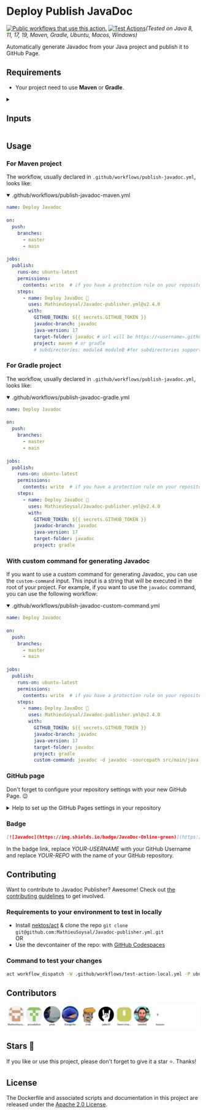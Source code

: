 # Deploy Publish JavaDoc
[![Public workflows that use this action.](https://img.shields.io/endpoint?url=https%3A%2F%2Fapi-endbug.vercel.app%2Fapi%2Fgithub-actions%2Fused-by%3Faction%3DMathieuSoysal%2FJavadoc-publisher%26badge%3Dtrue)](https://github.com/search?o=desc&q=MathieuSoysal+javadoc-publisher+path%3A.github%2Fworkflows+language%3AYAML&s=&type=code) [![Test Actions](https://github.com/MathieuSoysal/publish-javadoc/actions/workflows/test-action-final.yml/badge.svg)](https://github.com/MathieuSoysal/publish-javadoc/actions/workflows/test-action-final.yml)*(Tested on Java 8, 11, 17, 19, Maven, Gradle, Ubuntu, Macos, Windows)*


Automatically generate Javadoc from your Java project and publish it to GitHub Page.

## Requirements
- Your project need to use **Maven** or **Gradle**.
<details>
<summary>
<h2>Inputs</h2>
</summary>

| input                 | description                                                | default             |
|-----------------------|------------------------------------------------------------|---------------------|
| java-version          | java version inside your project                           | 17                  |
| GITHUB_TOKEN          | The GitHub token the GitHub repository                     |                     |
| javadoc-branch        | Branch where the javadoc is hosted                         | javadoc             |
| target-folder         | Directory where the javadoc contents should be stored      | .                   |
| java-distribution     | Java distribution inside your project                      | adopt               |
| project               | Maven or Gradle project                                    | maven               |
| custom-command        | Custom command to generate the javadoc                     | ""                  |
| subdirectories        | Custom subdirectories to upload from                       |                     |
| without-deploy        | Enable or disable deploy of the javadoc to the GitHub Page | false               |
| without-checkout      | Enable or disable the checkout                             | false               |
| javadoc-source-folder | The folder where our project generate the JavaDoc          | target/site/apidocs |

</details>

## Usage

### For Maven project

The workflow, usually declared in `.github/workflows/publish-javadoc.yml`, looks like:

<details open>

<summary>.github/workflows/publish-javadoc-maven.yml</summary>

```YAML
name: Deploy Javadoc

on:
  push:
    branches:
      - master
      - main

jobs:
  publish:
    runs-on: ubuntu-latest
    permissions:
      contents: write  # if you have a protection rule on your repository, you'll need to give write permission to the workflow.
    steps:
      - name: Deploy JavaDoc 🚀
        uses: MathieuSoysal/Javadoc-publisher.yml@v2.4.0
        with:
          GITHUB_TOKEN: ${{ secrets.GITHUB_TOKEN }}
          javadoc-branch: javadoc
          java-version: 17
          target-folder: javadoc # url will be https://<username>.github.io/<repo>/javadoc, This can be left as nothing to generate javadocs in the root folder.
          project: maven # or gradle
          # subdirectories: moduleA moduleB #for subdirectories support, needs to be run with custom command
```
</details>

### For Gradle project

The workflow, usually declared in `.github/workflows/publish-javadoc.yml`, looks like:

<details open>
<summary>.github/workflows/publish-javadoc-gradle.yml</summary>



```YAML
name: Deploy Javadoc

on:
  push:
    branches:
      - master
      - main

jobs:
  publish:
    runs-on: ubuntu-latest
    permissions:
      contents: write  # if you have a protection rule on your repository, you'll need to give write permission to the workflow.
    steps:
      - name: Deploy JavaDoc 🚀
        uses: MathieuSoysal/Javadoc-publisher.yml@v2.4.0
        with:
          GITHUB_TOKEN: ${{ secrets.GITHUB_TOKEN }}
          javadoc-branch: javadoc
          java-version: 17
          target-folder: javadoc 
          project: gradle
```
</details>

### With custom command for generating Javadoc

If you want to use a custom command for generating Javadoc, you can use the `custom-command` input. This input is a string that will be executed in the root of your project. For example, if you want to use the `javadoc` command, you can use the following workflow:

<details open>
<summary>.github/workflows/publish-javadoc-custom-command.yml</summary>

```YAML
name: Deploy Javadoc

on:
  push:
    branches:
      - master
      - main

jobs:
  publish:
    runs-on: ubuntu-latest
    permissions:
      contents: write  # if you have a protection rule on your repository, you'll need to give write permission to the workflow.
    steps:
      - name: Deploy JavaDoc 🚀
        uses: MathieuSoysal/Javadoc-publisher.yml@v2.4.0
        with:
          GITHUB_TOKEN: ${{ secrets.GITHUB_TOKEN }}
          javadoc-branch: javadoc
          java-version: 17
          target-folder: javadoc 
          project: gradle
          custom-command: javadoc -d javadoc -sourcepath src/main/java -subpackages .
```
</details>

### GitHub page

Don't forget to configure your repository settings with your new GitHub Page. 😉

<details>
<summary>Help to set up the GitHub Pages settings in your repository</summary>


If you need to use the specified directory to store the javadoc, You need to do this on your Settings page. like this.


![]()
[<img src="https://user-images.githubusercontent.com/43273304/230144277-3714a61b-640e-49d4-b164-47598de8734b.jpg" width="900" alt="GitHub-Page-settings" />](https://user-images.githubusercontent.com/43273304/230144277-3714a61b-640e-49d4-b164-47598de8734b.jpg)

Not only that, but if you have README.md file in your javadoc branch, the access will show up just as well. and Doing so does not affect the javadoc commit.
</details>

### Badge

```Markdown
[![Javadoc](https://img.shields.io/badge/JavaDoc-Online-green)](https://YOUR-USERNAME.github.io/YOUR-REPO/javadoc/)
```
In the badge link, replace *YOUR-USERNAME* with your GitHub Username and replace *YOUR-REPO* with the name of your GitHub repository.

## Contributing

Want to contribute to Javadoc Publisher? Awesome! Check out [the contributing guidelines](CONTRIBUTING.md) to get involved.

### Requirements to your environment to test in locally

- Install [nektos/act](https://github.com/nektos/act) & clone the repo `git clone git@github.com:MathieuSoysal/Javadoc-publisher.yml.git`  
OR
- Use the devcontainer of the repo: with [GitHub Codespaces](https://github.com/codespaces/new?hide_repo_select=true&ref=main&repo=441722764)

### Command to test your changes

```bash
act workflow_dispatch -W .github/workflows/test-action-local.yml -P ubuntu-latest=quay.io/jamezp/act-maven
```

## Contributors
<img src="CONTRIBUTORS.svg"/>


## Stars 🎇

If you like or use this project, please don't forget to give it a star ⭐️. Thanks!

## License
The Dockerfile and associated scripts and documentation in this project are released under the [Apache 2.0 License](https://github.com/MathieuSoysal/publish-javadoc/blob/main/LICENSE).
